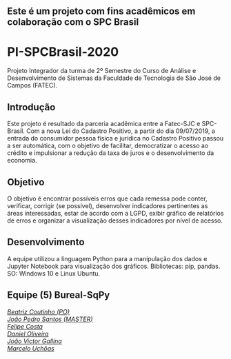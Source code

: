 ## Este é um projeto com fins acadêmicos em colaboração com o SPC Brasil
# PI-SPCBrasil-2020
Projeto Integrador da turma de 2º Semestre do Curso de Análise e Desenvolvimento de Sistemas da Faculdade de Tecnologia de São José de Campos (FATEC).

## Introdução
Este projeto é resultado da parceria acadêmica entre a Fatec-SJC e SPC-Brasil. Com a nova Lei do Cadastro Positivo, a partir do dia 09/07/2019, a entrada do consumidor pessoa física e jurídica no Cadastro Positivo passou a ser automática, com o objetivo de facilitar, democratizar o acesso ao crédito e impulsionar a redução da taxa de juros e o desenvolvimento da economia.

## Objetivo
O objetivo é encontrar possíveis erros que cada remessa pode conter, verificar, corrigir (se possível), desenvolver indicadores pertinentes as áreas interessadas, estar de acordo com a LGPD, exibir gráfico de relatórios de erros e organizar a visualização desses indicadores por nível de acesso.

## Desenvolvimento
A equipe utilizou a linguagem Python para a manipulação dos dados e Jupyter Notebook para visualização dos gráficos. Bibliotecas: pip, pandas. SO: Windows 10 e Linux Ubuntu.

## Equipe (5) Bureal-SqPy
[*Beatriz Coutinho (PO)*](https://github.com/bibiacoutinho)                                                                             
[*João Pedro Santos (MASTER)*](https://github.com/QuodJP)                                                                         
[*Felipe Costa*](https://github.com/fcostafelipe)                                                                            
[*Daniel Oliveira*](https://github.com/danielsantosoliveira)                                                                           
[*João Victor Gallina*](https://github.com/JVMedeiros)                                                                                 
[*Marcelo Uchôas*](https://github.com/marcelouchoas)
